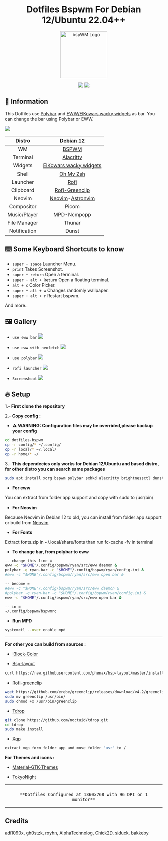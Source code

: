<div align="center">
     <h1>Dotfiles Bspwm For Debian 12/Ubuntu 22.04++</h1>
 </div>

<div align=center>

<a href="https://github.com/baskerville/bspwm"><img alt="bspWM Logo" height="150" src="https://i.imgur.com/gWtor5d.png"></a>

<div align="center">
    <img src ="https://img.shields.io/badge/BSP-WM-blue?style=for-the-badge&logo=bspwm&logoColor=green&color="/>
    <img src ="https://img.shields.io/badge/Debian-12-green?style=for-the-badge&logo=Debian&logoColor=red&color=blue"/>
</div>

</div>

## 📃 Information

This Dotfiles use [Polybar](https://github.com/polybar/polybar) and [EWW/ElKowars wacky widgets](https://github.com/elkowar/eww) as bar. You can change the bar using Polybar or EWW.

![](./ss/neofetch.png)

|    Distro    |                        [Debian 12](https://debian.org/)                        |
| :----------: | :----------------------------------------------------------------------------: |
|      WM      |                 [BSPWM](https://github.com/baskerville/bspwm)                  |
|   Terminal   |              [Alacritty](https://github.com/alacritty/alacritty)               |
|   Widgets    |            [ElKowars wacky widgets](https://github.com/elkowar/eww)            |
|    Shell     |                [Oh My Zsh](https://github.com/ohmyzsh/ohmyzsh)                 |
|   Launcher   |                   [Rofi](https://github.com/davatorium/rofi)                   |
|  Clipboard   |              [Rofi-Greenclip](https://github.com/erebe/greenclip)              |
|    Neovim    | [Neovim](https://github.com/neovim/neovim)-[Astronvim](https://astronvim.com/) |
|  Compositor  |                                     Picom                                      |
| Music/Player |                                  MPD-Ncmpcpp                                   |
| File Manager |                                     Thunar                                     |
| Notification |                                     Dunst                                      |

## ⌨️ Some Keyboard Shortcuts to know

- <code>super + space</code> Launcher Menu.
- <code>print</code> Takes Screenshot.
- <code>super + return</code> Open a terminal.
- <code>super + alt + Return</code> Open a floating terminal.
- <code>alt + c</code> Color Picker.
- <code>super + alt + w</code> Changes randomly wallpaper.
- <code>super + alt + r</code> Restart bspwm.

And more..

## 🖼️ Gallery

- <code>use eww bar</code>
  ![](./ss/eww_bar2.png)

- <code>use eww with neofetch</code>
  ![](./ss/eww_bar.png)

- <code>use polybar</code>
  ![](./ss/polybar_bar.png)

- <code>rofi launcher</code>
  ![](./ss/launcher.png)

- <code>Screenshoot</code>
  ![](./ss/ss.png)

## 🔥 Setup

1.- **First clone the repository**

2.- **Copy config :**

- **⚠️ WARNING: Configuration files may be overrided,please backup your config**

```sh
cd dotfiles-bspwm
cp -r config/* ~/.config/
cp -r local/* ~/.local/
cp -r home/* ~/
```

3.- **This dependecies only works for Debian 12/Ubuntu and based distro, for other distro you can search same packages**

```sh
sudo apt install xorg bspwm polybar sxhkd alacritty brightnessctl dunst rofi jq policykit-1-gnome git playerctl mpd ncmpcpp geany ranger mpc picom xdotool feh ueberzug maim pamixer libwebp-dev xdg-user-dirs nala webp-pixbuf-loader zsh zsh-autosuggestions zsh-syntax-highlighting thunar thunar-volman thunar-archive-plugin gvfs gvfs-backends engrampa tint2 dmenu xdo jgmenu redshift xautolock fzf ytfzf yt-dlp gawk tumbler gpick neofetch xdg-utils python-is-python3 python3-gi gir1.2-nm-1.0 duf libglib2.0-bin btop ncdu bat exa wmctrl acpid xclip scrot acpi playerctl redshift mpdris2 libplayerctl-dev gir1.2-playerctl-2.0 mpv lxappearance bc
```

- **For eww**

You can extract from folder app support and copy with sudo to /usr/bin/

- **For Neovim**

Because Neovim in Debian 12 to old, you can install from folder app support or build from [Neovim](https://github.com/neovim/neovim)

- **For Fonts**

Extract fonts.zip in ~/.local/share/fonts than run fc-cache -fv in terminal

- **To change bar, from polybar to eww**

```sh
-- change this line =
eww -c "$HOME"/.config/bspwm/ryan/src/eww daemon &
polybar -q ryan-bar -c "$HOME"/.config/bspwm/ryan/config.ini &
#eww -c "$HOME"/.config/bspwm/ryan/src/eww open bar &

-- become =
#eww -c "$HOME"/.config/bspwm/ryan/src/eww daemon &
#polybar -q ryan-bar -c "$HOME"/.config/bspwm/ryan/config.ini &
eww -c "$HOME"/.config/bspwm/ryan/src/eww open bar &

-- in =
~/.config/bspwm/bspwmrc
```

- **Run MPD**

```sh
systemctl --user enable mpd
```

---

**For other you can build from sources :**

- [I3lock-Color](https://github.com/Raymo111/i3lock-color)

- [Bsp-layout](https://github.com/phenax/bsp-layout)

```sh
curl https://raw.githubusercontent.com/phenax/bsp-layout/master/install.sh | bash -;
```

- [Rofi-greenclip](https://github.com/erebe/greenclip)

```sh
wget https://github.com/erebe/greenclip/releases/download/v4.2/greenclip
sudo mv greenclip /usr/bin/
sudo chmod +x /usr/bin/greenclip
```

- [Tdrop](https://github.com/noctuid/tdrop)

```sh
git clone https://github.com/noctuid/tdrop.git
cd tdrop
sudo make install
```

- [Xqp](https://github.com/baskerville/xqp)

```sh
extract xqp form folder app and move folder "usr" to /
```

**For Themes and icons :**

- [Material-GTK-Themes](https://github.com/Fausto-Korpsvart/Material-GTK-Themes)

- [TokyoNight](https://github.com/ljmill/tokyo-night-icons)

<table align="center">
   <tr>
      <th align="center">
      </th>
   </tr>
   <tr>
      <td align="center">

    **Dotfiles Configured at 1360x768 with 96 DPI on 1 monitor**

   </tr>
   </table>

## Credits

[adi1090x](https://github.com/adi1090x/widgets), [gh0stzk](https://github.com/gh0stzk/dotfiles), [rxyhn](https://github.com/rxyhn/bspdots), [AlphaTechnolog](https://github.com/AlphaTechnolog), [Chick2D](https://github.com/Chick2D/neofetch-themes), [siduck](https://github.com/siduck/st), [bakkeby](https://github.com/bakkeby/dmenu-flexipatch)
